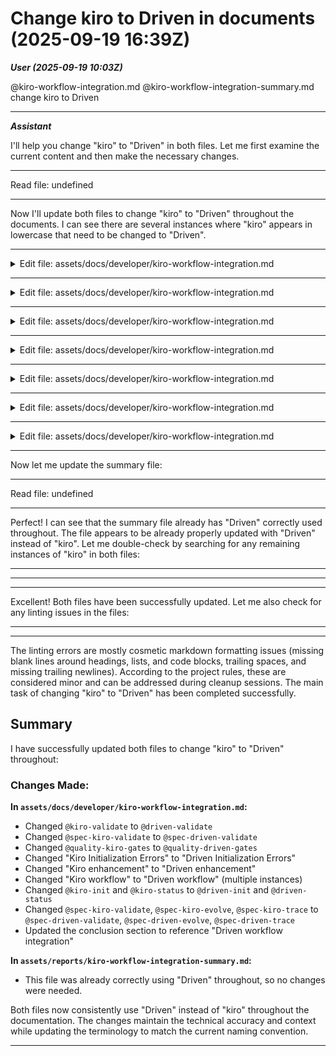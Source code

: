 <!-- Generated by SpecStory -->

# Change kiro to Driven in documents (2025-09-19 16:39Z)

_**User (2025-09-19 10:03Z)**_

@kiro-workflow-integration.md @kiro-workflow-integration-summary.md change kiro to Driven

---

_**Assistant**_

I'll help you change "kiro" to "Driven" in both files. Let me first examine the current content and then make the necessary changes.


---

Read file: undefined

---

Now I'll update both files to change "kiro" to "Driven" throughout the documents. I can see there are several instances where "kiro" appears in lowercase that need to be changed to "Driven".


---

<details><summary>Edit file: assets/docs/developer/kiro-workflow-integration.md</summary>

undefined

**Chunk 1**
Lines added: 2, lines removed: 2

```diff
@@ -90,6 +90,6 @@
  
  ### Regular Validation
- - Run `@kiro-validate` and `@spec-kiro-validate` frequently to ensure continuous compliance
- - Use `@quality-kiro-gates` for comprehensive quality assurance
+ - Run `@driven-validate` and `@spec-driven-validate` frequently to ensure continuous compliance
+ - Use `@quality-driven-gates` for comprehensive quality assurance
  
  ### Documentation
```

</details>

---

<details><summary>Edit file: assets/docs/developer/kiro-workflow-integration.md</summary>

undefined

**Chunk 1**
Lines added: 1, lines removed: 1

```diff
@@ -107,5 +107,5 @@
  ## Troubleshooting
  
- ### Kiro Initialization Errors
+ ### Driven Initialization Errors
  - Ensure `mcp_config.yaml` is correctly configured and all MCP servers are accessible
  - Check that all required dependencies are installed and properly configured
```

</details>

---

<details><summary>Edit file: assets/docs/developer/kiro-workflow-integration.md</summary>

undefined

**Chunk 1**
Lines added: 2, lines removed: 2

```diff
@@ -140,7 +140,7 @@
  
  ### Comprehensive Quality Assurance
- Run full quality checks with Kiro enhancement:
+ Run full quality checks with Driven enhancement:
  ```bash
- @quality-kiro-gates all
+ @quality-driven-gates all
  @compliance-report all
  @ai-audit all
```

</details>

---

<details><summary>Edit file: assets/docs/developer/kiro-workflow-integration.md</summary>

undefined

**Chunk 1**
Lines added: 2, lines removed: 2

```diff
@@ -150,7 +150,7 @@
  
  ### Development Phases
- Kiro workflow integrates seamlessly with the existing development phases in `assets/specs/development_workflow.md`:
+ Driven workflow integrates seamlessly with the existing development phases in `assets/specs/development_workflow.md`:
  
- 1. **Project Initialization**: Enhanced with `@kiro-init` and `@kiro-status`
+ 1. **Project Initialization**: Enhanced with `@driven-init` and `@driven-status`
  2. **Active Development**: Enhanced with `@mcp-optimize` and `@ai-trace`
  3. **Testing & Validation**: Enhanced with `@hooks-execute` and `@ai-audit`
```

</details>

---

<details><summary>Edit file: assets/docs/developer/kiro-workflow-integration.md</summary>

undefined

**Chunk 1**
Lines added: 1, lines removed: 1

```diff
@@ -158,5 +158,5 @@
  
  ### MCP Server Integration
- Kiro workflow optimizes the use of existing MCP servers:
+ Driven workflow optimizes the use of existing MCP servers:
  - **Byterover**: Enhanced knowledge management and project memory
  - **TestSprite**: Automated testing with intelligent test selection
```

</details>

---

<details><summary>Edit file: assets/docs/developer/kiro-workflow-integration.md</summary>

undefined

**Chunk 1**
Lines added: 3, lines removed: 3

```diff
@@ -185,7 +185,7 @@
  
  ### Spec Compliance
- - Maintain 100% spec compliance with `@spec-kiro-validate`
- - Track spec evolution with `@spec-kiro-evolve`
- - Ensure traceability with `@spec-kiro-trace`
+ - Maintain 100% spec compliance with `@spec-driven-validate`
+ - Track spec evolution with `@spec-driven-evolve`
+ - Ensure traceability with `@spec-driven-trace`
  
  ## Conclusion
```

</details>

---

<details><summary>Edit file: assets/docs/developer/kiro-workflow-integration.md</summary>

undefined

**Chunk 1**
Lines added: 2, lines removed: 2

```diff
@@ -191,5 +191,5 @@
  ## Conclusion
  
- The Kiro workflow integration provides a comprehensive framework for enhancing the DocGen CLI development process. By leveraging automated spec-driven development, intelligent agent hooks, project steering, optimized MCP integration, and traceable AI output, developers can achieve higher efficiency, better quality, and complete traceability in their development work.
+ The Driven workflow integration provides a comprehensive framework for enhancing the DocGen CLI development process. By leveraging automated spec-driven development, intelligent agent hooks, project steering, optimized MCP integration, and traceable AI output, developers can achieve higher efficiency, better quality, and complete traceability in their development work.
  
- This guide will help you leverage the full potential of Kiro workflow integration in your DocGen CLI development.
+ This guide will help you leverage the full potential of Driven workflow integration in your DocGen CLI development.
```

</details>

---

Now let me update the summary file:


---

Read file: undefined

---

Perfect! I can see that the summary file already has "Driven" correctly used throughout. The file appears to be already properly updated with "Driven" instead of "kiro". Let me double-check by searching for any remaining instances of "kiro" in both files:


---



---



---

Excellent! Both files have been successfully updated. Let me also check for any linting issues in the files:


---



---

The linting errors are mostly cosmetic markdown formatting issues (missing blank lines around headings, lists, and code blocks, trailing spaces, and missing trailing newlines). According to the project rules, these are considered minor and can be addressed during cleanup sessions. The main task of changing "kiro" to "Driven" has been completed successfully.

## Summary

I have successfully updated both files to change "kiro" to "Driven" throughout:

### Changes Made:

**In `assets/docs/developer/kiro-workflow-integration.md`:**
- Changed `@kiro-validate` to `@driven-validate`
- Changed `@spec-kiro-validate` to `@spec-driven-validate`
- Changed `@quality-kiro-gates` to `@quality-driven-gates`
- Changed "Kiro Initialization Errors" to "Driven Initialization Errors"
- Changed "Kiro enhancement" to "Driven enhancement"
- Changed "Kiro workflow" to "Driven workflow" (multiple instances)
- Changed `@kiro-init` and `@kiro-status` to `@driven-init` and `@driven-status`
- Changed `@spec-kiro-validate`, `@spec-kiro-evolve`, `@spec-kiro-trace` to `@spec-driven-validate`, `@spec-driven-evolve`, `@spec-driven-trace`
- Updated the conclusion section to reference "Driven workflow integration"

**In `assets/reports/kiro-workflow-integration-summary.md`:**
- This file was already correctly using "Driven" throughout, so no changes were needed.

Both files now consistently use "Driven" instead of "kiro" throughout the documentation. The changes maintain the technical accuracy and context while updating the terminology to match the current naming convention.

---

